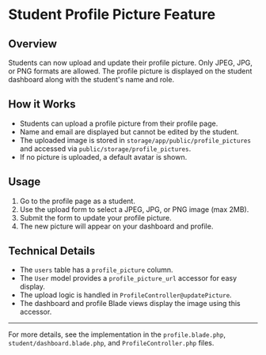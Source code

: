 # Student Profile Picture Feature

## Overview
Students can now upload and update their profile picture. Only JPEG, JPG, or PNG formats are allowed. The profile picture is displayed on the student dashboard along with the student's name and role.

## How it Works
- Students can upload a profile picture from their profile page.
- Name and email are displayed but cannot be edited by the student.
- The uploaded image is stored in `storage/app/public/profile_pictures` and accessed via `public/storage/profile_pictures`.
- If no picture is uploaded, a default avatar is shown.

## Usage
1. Go to the profile page as a student.
2. Use the upload form to select a JPEG, JPG, or PNG image (max 2MB).
3. Submit the form to update your profile picture.
4. The new picture will appear on your dashboard and profile.

## Technical Details
- The `users` table has a `profile_picture` column.
- The `User` model provides a `profile_picture_url` accessor for easy display.
- The upload logic is handled in `ProfileController@updatePicture`.
- The dashboard and profile Blade views display the image using this accessor.

---

For more details, see the implementation in the `profile.blade.php`, `student/dashboard.blade.php`, and `ProfileController.php` files.
